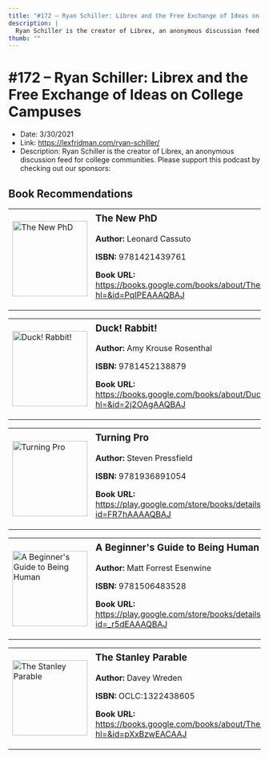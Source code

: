 ```yaml
---
title: "#172 – Ryan Schiller: Librex and the Free Exchange of Ideas on College Campuses"
description: |
  Ryan Schiller is the creator of Librex, an anonymous discussion feed for college communities. Please support this podcast by checking out our sponsors:"
thumb: ""
---
```


# #172 – Ryan Schiller: Librex and the Free Exchange of Ideas on College Campuses

  - Date: 3/30/2021
  - Link: https://lexfridman.com/ryan-schiller/
  - Description: Ryan Schiller is the creator of Librex, an anonymous discussion feed for college communities. Please support this podcast by checking out our sponsors:

## Book Recommendations

<table style="border: none;"><tr style="border: none;"><td style="border: none;"><img src="https://books.google.com/books/content?id=PqIPEAAAQBAJ&printsec=frontcover&img=1&zoom=1&edge=curl&source=gbs_api" alt="The New PhD" width="150" style="vertical-align: top;"></td><td style="border: none; vertical-align: top;"><h3 style='margin-top: 5'>The New PhD</h3><p><strong>Author:</strong> Leonard Cassuto</p><p><strong>ISBN:</strong> 9781421439761</p><p><strong>Book URL:</strong> <a href="https://books.google.com/books/about/The_New_PhD.html?hl=&id=PqIPEAAAQBAJ">https://books.google.com/books/about/The_New_PhD.html?hl=&id=PqIPEAAAQBAJ</a></p></td></tr></table>
<table style="border: none;"><tr style="border: none;"><td style="border: none;"><img src="https://books.google.com/books/content?id=2j2OAgAAQBAJ&printsec=frontcover&img=1&zoom=1&edge=curl&source=gbs_api" alt="Duck! Rabbit!" width="150" style="vertical-align: top;"></td><td style="border: none; vertical-align: top;"><h3 style='margin-top: 5'>Duck! Rabbit!</h3><p><strong>Author:</strong> Amy Krouse Rosenthal</p><p><strong>ISBN:</strong> 9781452138879</p><p><strong>Book URL:</strong> <a href="https://books.google.com/books/about/Duck_Rabbit.html?hl=&id=2j2OAgAAQBAJ">https://books.google.com/books/about/Duck_Rabbit.html?hl=&id=2j2OAgAAQBAJ</a></p></td></tr></table>
<table style="border: none;"><tr style="border: none;"><td style="border: none;"><img src="https://books.google.com/books/content?id=FR7hAAAAQBAJ&printsec=frontcover&img=1&zoom=1&edge=curl&source=gbs_api" alt="Turning Pro" width="150" style="vertical-align: top;"></td><td style="border: none; vertical-align: top;"><h3 style='margin-top: 5'>Turning Pro</h3><p><strong>Author:</strong> Steven Pressfield</p><p><strong>ISBN:</strong> 9781936891054</p><p><strong>Book URL:</strong> <a href="https://play.google.com/store/books/details?id=FR7hAAAAQBAJ">https://play.google.com/store/books/details?id=FR7hAAAAQBAJ</a></p></td></tr></table>
<table style="border: none;"><tr style="border: none;"><td style="border: none;"><img src="https://books.google.com/books/content?id=_r5dEAAAQBAJ&printsec=frontcover&img=1&zoom=1&edge=curl&source=gbs_api" alt="A Beginner's Guide to Being Human" width="150" style="vertical-align: top;"></td><td style="border: none; vertical-align: top;"><h3 style='margin-top: 5'>A Beginner's Guide to Being Human</h3><p><strong>Author:</strong> Matt Forrest Esenwine</p><p><strong>ISBN:</strong> 9781506483528</p><p><strong>Book URL:</strong> <a href="https://play.google.com/store/books/details?id=_r5dEAAAQBAJ">https://play.google.com/store/books/details?id=_r5dEAAAQBAJ</a></p></td></tr></table>
<table style="border: none;"><tr style="border: none;"><td style="border: none;"><img src="None" alt="The Stanley Parable" width="150" style="vertical-align: top;"></td><td style="border: none; vertical-align: top;"><h3 style='margin-top: 5'>The Stanley Parable</h3><p><strong>Author:</strong> Davey Wreden</p><p><strong>ISBN:</strong> OCLC:1322438605</p><p><strong>Book URL:</strong> <a href="https://books.google.com/books/about/The_Stanley_Parable.html?hl=&id=pXxBzwEACAAJ">https://books.google.com/books/about/The_Stanley_Parable.html?hl=&id=pXxBzwEACAAJ</a></p></td></tr></table>
